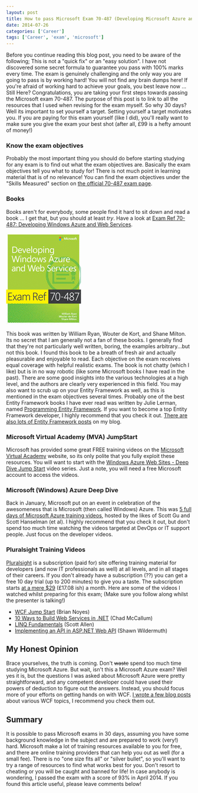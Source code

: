 ```yaml
---
layout: post
title: How to pass Microsoft Exam 70-487 (Developing Microsoft Azure and Web Services) in 30 days
date: 2014-07-26
categories: ['Career']
tags: ['Career', 'exam', 'microsoft']
---
```


Before you continue reading this blog post, you need to be aware of the following; This is not a "quick fix" or an "easy solution". I have not discovered some secret formula to guarantee you pass with 100% marks every time. The exam is genuinely challenging and the only way you are going to pass is by working hard! You will not find any brain dumps here! If you're afraid of working hard to achieve your goals, you best leave now ... Still Here? Congratulations, you are taking your first steps towards passing the Microsoft exam 70-487. The purpose of this post is to link to all the resources that I used when revising for the exam myself. So why 30 days? Well its important to set yourself a target. Setting yourself a target motivates you. If you are paying for this exam yourself (like I did), you'll really want to make sure you give the exam your best shot (after all, £99 is a hefty amount of money!)

### Know the exam objectives

Probably the most important thing you should do before starting studying for any exam is to find out what the exam objectives are. Basically the exam objectives tell you what to study for! There is not much point in learning material that is of no relevance! You can find the exam objectives under the "Skills Measured" section on [the official 70-487 exam page](https://www.microsoft.com/learning/en-gb/exam-70-487.aspx).

### Books

Books aren't for everybody, some people find it hard to sit down and read a book ... I get that, but you should at least _try_. Have a look at [Exam Ref 70-487: Developing Windows Azure and Web Services](http://www.amazon.co.uk/gp/product/B00JDMPNY4/ref=as_li_qf_sp_asin_il_tl?ie=UTF8&camp=1634&creative=6738&creativeASIN=B00JDMPNY4&linkCode=as2&tag=jprecom-21&linkId=H5ERDRXEITZ3Z4YG).

![AzureWebServicesBook](AzureWebServicesBook.png)

This book was written by William Ryan, Wouter de Kort, and Shane Milton. Its no secret that I am generally not a fan of these books. I generally find that they're not particularly well written, boring, the examples arbitrary...but not this book. I found this book to be a breath of fresh air and actually pleasurable and enjoyable to read. Each objective on the exam receives equal coverage with helpful realistic exams. The book is not chatty (which I like) but is in no way robotic (like some Microsoft books I have read in the past). There are some good insights into the various technologies at a high level, and the authors are clearly very experienced in this field. You may also want to scrub up on your Entity Framework as well, as this is mentioned in the exam objectives several times. Probably one of the best Entity Framework books I have ever read was written by Julie Lerman, named [Programming Entity Framework](http://www.amazon.co.uk/gp/product/0596807260/ref=as_li_qf_sp_asin_il_tl?ie=UTF8&camp=1634&creative=6738&creativeASIN=0596807260&linkCode=as2&tag=jprecom-21&linkId=XHG6ULX5EKZQR37F). If you want to become a top Entity Framework developer, I highly recommend that you check it out. [There are also lots of Entity Framework posts](/entity-framework/) on my blog.

### Microsoft Virtual Academy (MVA) JumpStart

Microsoft has provided some great FREE training videos on the [Microsoft Virtual Academy](http://www.microsoftvirtualacademy.com/ 'Microsoft Virtual Academy') website, so its only polite that you fully exploit these resources. You will want to start with the [Windows Azure Web Sites - Deep Dive Jump Start](http://www.microsoftvirtualacademy.com/training-courses/windows-azure-web-sites-deep-dive-jump-start) video series. Just a note, you will need a free Microsoft account to access the videos.

### Microsoft (Windows) Azure Deep Dive

Back in January, Microsoft put on an event in celebration of the awesomeness that is Microsoft (then called Windows) Azure. This was [5 full days of Microsoft Azure training videos](http://www.microsoftvirtualacademy.com/colleges/windows-azure-deep-dive), hosted by the likes of Scott Gu and Scott Hanselman (et al). I highly recommend that you check it out, but don't spend too much time watching the videos targeted at DevOps or IT support people. Just focus on the developer videos.

### Pluralsight Training Videos

[Pluralsight](http://www.pluralsight.com/training/ 'Pluralsight') is a subscription (paid for) site offering training material for developers (and now IT professionals as well) at all levels, and in all stages of their careers. If you don't already have a subscription (??) you can get a free 10 day trial (up to 200 minutes) to give you a taste. The subscription starts [at a mere $29](http://www.pluralsight.com/training/Products/Individual 'Pluralsight') (£17.08 ish) a month. Here are some of the videos I watched whilst preparing for this exam; (Make sure you follow along whilst the presenter is talking!)

* [WCF Jump Start](http://pluralsight.com/training/courses/TableOfContents?courseName=wcf-jumpstart&highlight=brian-noyes_wcf-jumpstart-m1-intro*4,2,5,3!brian-noyes_wcf-jumpstart-m5-security*2,3,1,4!brian-noyes_wcf-jumpstart-m4-client*1#wcf-jumpstart-m1-intro 'Building Applications with ASP .NET MVC 4') (Brian Noyes)
* [10 Ways to Build Web Services in .NET](http://pluralsight.com/training/courses/TableOfContents?courseName=building-dotnet-web-services-10ways&highlight=chad-mccallum_building-dotnet-web-services-10ways-m2-asmx!chad-mccallum_building-dotnet-web-services-10ways-m3-wcf!chad-mccallum_building-dotnet-web-services-10ways-m4-wcf-ajax!chad-mccallum_building-dotnet-web-services-10ways-m5-wcf-rest!chad-mccallum_building-dotnet-web-services-10ways-m6-wcf-data!chad-mccallum_building-dotnet-web-services-10ways-m7-mvc3!chad-mccallum_building-dotnet-web-services-10ways-m8-mvc4!chad-mccallum_building-dotnet-web-services-10ways-m9-fubu!chad-mccallum_building-dotnet-web-services-10ways-m10-sstack!chad-mccallum_building-dotnet-web-services-10ways-m11-nancy#building-dotnet-web-services-10ways-m2-asmx) (Chad McCallum)
* [LINQ Fundamentals](http://pluralsight.com/training/courses/TableOfContents?courseName=linq-fundamentals&highlight=scott-allen_linq-introduction*8,10,6,11!scott-allen_linq-queries!scott-allen_linq-csharp*1,10!scott-allen_linq-operators#linq-introduction) (Scott Allen)
* [Implementing an API in ASP.NET Web API](http://pluralsight.com/training/courses/TableOfContents?courseName=implementing-restful-aspdotnet-web-api&highlight=shawn-wildermuth_restful-aspdotnet-m1*7,2,4,5!shawn-wildermuth_restful-aspdotnet-m6*1,2#restful-aspdotnet-m1) (Shawn Wildermuth)

## My Honest Opinion

Brace yourselves, the truth is coming. Don't <span style="text-decoration: line-through;">waste</span> spend too much time studying Microsoft Azure. But wait, isn't this a Microsoft Azure exam? Well yes it is, but the questions I was asked about Microsoft Azure were pretty straightforward, and any competent developer could have used their powers of deduction to figure out the answers. Instead, you should focus more of your efforts on getting hands on with WCF. [I wrote a few blog posts](/wcf/) about various WCF topics, I recommend you check them out.

## Summary

It is possible to pass Microsoft exams in 30 days, assuming you have some background knowledge in the subject and are prepared to work (very!) hard. Microsoft make a lot of training resources available to you for free, and there are online training providers that can help you out as well (for a small fee). There is no "one size fits all" or "silver bullet", so you'll want to try a range of resources to find what works best for you. Don't resort to cheating or you will be caught and banned for life! In case anybody is wondering, I passed the exam with a score of 93% in April 2014\. If you found this article useful, please leave comments below!
